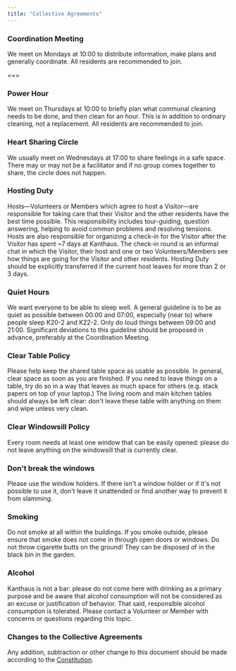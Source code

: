 ```yaml
---
title: "Collective Agreements"
---
```


### Coordination Meeting
We meet on Mondays at 10:00 to distribute information, make plans and generally coordinate. All residents are recommended to join.

===

### Power Hour
We meet on Thursdays at 10:00 to briefly plan what communal cleaning needs to be done, and then clean for an hour. This is in addition to ordinary cleaning, not a replacement. All residents are recommended to join.

### Heart Sharing Circle
We usually meet on Wednesdays at 17:00 to share feelings in a safe space. There may or may not be a facilitator and if no group comes together to share, the circle does not happen.

### Hosting Duty
Hosts—Volunteers or Members which agree to host a Visitor—are responsible for taking care that their Visitor and the other residents have the best time possible. This responsibility includes tour-guiding, question answering, helping to avoid common problems and resolving tensions. Hosts are also responsible for organizing a check-in for the Visitor after the Visitor has spent ~7 days at Kanthaus. The check-in round is an informal chat in which the Visitor, their host and one or two Volunteers/Members see how things are going for the Visitor and other residents. Hosting Duty should be explicitly transferred if the current host leaves for more than 2 or 3 days.

### Quiet Hours
We want everyone to be able to sleep well. A general guideline is to be as quiet as possible between 00:00 and 07:00, especially (near to) where people sleep K20-2 and K22-2. Only do loud things between 09:00 and 21:00. Significant deviations to this guideline should be proposed in advance, preferably at the Coordination Meeting.

### Clear Table Policy
Please help keep the shared table space as usable as possible. In general, clear space as soon as you are finished. If you need to leave things on a table, try do so in a way that leaves as much space for others (e.g. stack papers on top of your laptop.) The living room and main kitchen tables should always be left clear: don't leave these table with anything on them and wipe unless very clean.

### Clear Windowsill Policy
Every room needs at least one window that can be easily opened: please do not leave anything on the windowsill that is currently clear.

### Don't break the windows
Please use the window holders. If there isn't a window holder or if it's not possible to use it, don't leave it unattended or find another way to prevent it from slamming.

### Smoking
Do not smoke at all within the buildings. If you smoke outside, please ensure that smoke does not come in through open doors or windows. Do not throw cigarette butts on the ground! They can be disposed of in the black bin in the garden.

### Alcohol
Kanthaus is not a bar: please do not come here with drinking as a primary purpose and be aware that alcohol consumption will not be considered as an excuse or justification of behavior. That said, responsible alcohol consumption is tolerated. Please contact a Volunteer or Member with concerns or questions regarding this topic.


### Changes to the Collective Agreements
Any addition, subtraction or other change to this document should be made according to the [Constitution](../constitution#collagrchange).

